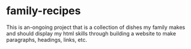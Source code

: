 # family-recipes
This is an-ongoing project that is a collection of dishes my family makes and should display my html skills through building a website
to make paragraphs, headings, links, etc. 
